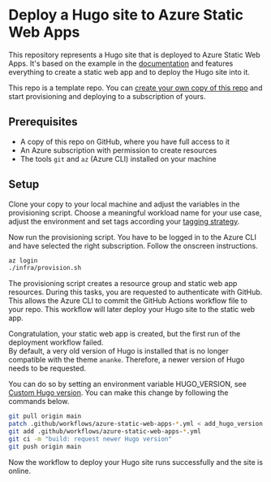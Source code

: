 # Deploy a Hugo site to Azure Static Web Apps

This repository represents a Hugo site that is deployed to Azure Static Web
Apps. It's based on the example in the
[documentation](https://learn.microsoft.com/en-us/azure/static-web-apps/publish-hugo)
and features everything to create a static web app and to deploy the Hugo site
into it.

This repo is a template repo. You can [create your own copy of this
repo](https://github.com/new?template_name=cloud-azure-staticwebdev-hugo&template_owner=id-unibe-ch)
and start provisioning and deploying to a subscription of yours.

## Prerequisites

* A copy of this repo on GitHub, where you have full access to it
* An Azure subscription with permission to create resources
* The tools `git` and `az` (Azure CLI) installed on your machine

## Setup

Clone your copy to your local machine and adjust the variables in the
provisioning script. Choose a meaningful workload name for your use case, adjust
the environment and set tags according your [tagging
strategy](https://learn.microsoft.com/en-us/azure/cloud-adoption-framework/ready/azure-best-practices/resource-tagging).

Now run the provisioning script. You have
to be logged in to the Azure CLI and have selected the right subscription.
Follow the onscreen instructions.

```bash
az login
./infra/provision.sh
```

The provisioning script creates a resource group and static web app resources.
During this tasks, you are requested to authenticate with GitHub. This allows
the Azure CLI to commit the GitHub Actions workflow file to your repo. This
workflow will later deploy your Hugo site to the static web app.

Congratulation, your static web app is created, but the first run
of the deployment workflow failed.  
By default, a very old version of Hugo is installed that is no longer compatible
with the theme `ananke`. Therefore, a newer version of Hugo needs to be requested.

You can do so by setting an environment variable HUGO_VERSION, see [Custom Hugo
version](https://learn.microsoft.com/en-us/azure/static-web-apps/publish-hugo#custom-hugo-version).
You can make this change by following the commands below.

```bash
git pull origin main
patch .github/workflows/azure-static-web-apps-*.yml < add_hugo_version.diff;
git add .github/workflows/azure-static-web-apps-*.yml
git ci -m "build: request newer Hugo version"
git push origin main
```

Now the workflow to deploy your Hugo site runs successfully and the site is
online.
